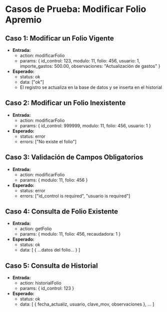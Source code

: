 # Casos de Prueba: Modificar Folio Apremio

## Caso 1: Modificar un Folio Vigente
- **Entrada:**
  - action: modificarFolio
  - params: { id_control: 123, modulo: 11, folio: 456, usuario: 1, importe_gastos: 500.00, observaciones: "Actualización de gastos" }
- **Esperado:**
  - status: ok
  - data: ["ok"]
  - El registro se actualiza en la base de datos y se inserta en el historial

## Caso 2: Modificar un Folio Inexistente
- **Entrada:**
  - action: modificarFolio
  - params: { id_control: 999999, modulo: 11, folio: 456, usuario: 1 }
- **Esperado:**
  - status: error
  - errors: ["No existe el folio"]

## Caso 3: Validación de Campos Obligatorios
- **Entrada:**
  - action: modificarFolio
  - params: { modulo: 11, folio: 456 }
- **Esperado:**
  - status: error
  - errors: ["id_control is required", "usuario is required"]

## Caso 4: Consulta de Folio Existente
- **Entrada:**
  - action: getFolio
  - params: { modulo: 11, folio: 456, recaudadora: 1 }
- **Esperado:**
  - status: ok
  - data: [ { ...datos del folio... } ]

## Caso 5: Consulta de Historial
- **Entrada:**
  - action: historialFolio
  - params: { id_control: 123 }
- **Esperado:**
  - status: ok
  - data: [ { fecha_actualiz, usuario, clave_mov, observaciones }, ... ]
